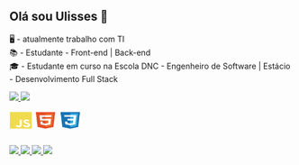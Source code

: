 ## Olá sou Ulisses 👋

🖥️ - atualmente trabalho com TI <br>
📚 - Estudante - Front-end | Back-end <br>
🎓 - Estudante em curso na Escola DNC - Engenheiro de Software | Estácio - Desenvolvimento Full Stack


<div>
  <a href="https://beacons.ai/rafaballerini">
    <img height="180em" src="https://github-readme-stats.vercel.app/api?username=wlissesdias&show_icons=true&theme=tokyonight&include_all_commits=true&count_private=true"/>
    <img height="180em" src="https://github-readme-stats.vercel.app/api/top-langs/?username=wlissesdias&layout=compact&langs_count=16&theme=tokyonight"/>
  </a>
</div>

<div style="display: inline_block"><br>
  
  <img align="center" alt="Js" height="30" width="40" src="https://raw.githubusercontent.com/devicons/devicon/master/icons/javascript/javascript-plain.svg">
  <img align="center" alt="HTML" height="30" width="40" src="https://raw.githubusercontent.com/devicons/devicon/master/icons/html5/html5-original.svg">
  <img align="center" alt="CSS" height="30" width="40" src="https://raw.githubusercontent.com/devicons/devicon/master/icons/css3/css3-original.svg">



##

<div>
  <a href="https://www.instagram.com/wlisses_.sousa/" target="_blank">
    <img src="https://img.shields.io/badge/-Instagram-%23E4405F?style=for-the-badge&logo=instagram&logoColor=white">
  </a>
  
  <a href="https://discord.gg/RdxH8X3Su5" target="_blank">
    <img src="https://img.shields.io/badge/Discord-7289DA?style=for-the-badge&logo=discord&logoColor=white">
  </a>
  
  <a href="wlisses549@gmail.com" target="_blank">
    <img src="https://img.shields.io/badge/Gmail-%23D14836?style=for-the-badge&logo=gmail&logoColor=white">
  </a>
  
  <a href="https://www.linkedin.com/in/wlisses-sousa-a5bba3206/" target="_blank">
    <img src="https://img.shields.io/badge/-LinkedIn-%230077B5?style=for-the-badge&logo=linkedin&logoColor=white">
  </a>
</div>
